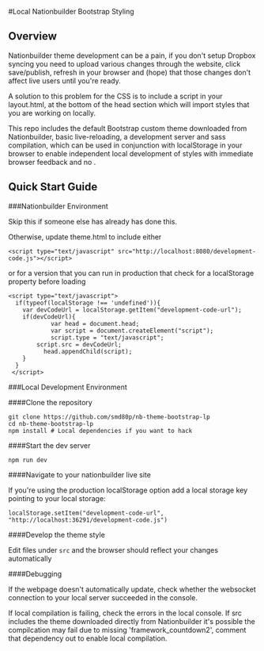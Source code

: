 #Local Nationbuilder Bootstrap Styling

## Overview

Nationbuilder theme development can be a pain, if you don't setup Dropbox syncing you need to upload various changes through the website, click save/publish, refresh in your browser and (hope) that those changes don't affect live users until you're ready.

A solution to this problem for the CSS is to include a script in your layout.html, at the bottom of the head section which will import styles that you are working on locally.

This repo includes the default Bootstrap custom theme downloaded from Nationbuilder, basic live-reloading, a development server and sass compilation, which can be used in conjunction with localStorage in your browser to enable independent local development of styles with immediate browser feedback and no .

## Quick Start Guide

###Nationbuilder Environment

Skip this if someone else has already has done this.

Otherwise, update theme.html to include either
```
<script type="text/javascript" src="http://localhost:8080/development-code.js"></script>
```
or for a version that you can run in production that check for a localStorage property before loading
```
<script type="text/javascript">
  if(typeof(localStorage !== 'undefined')){
    var devCodeUrl = localStorage.getItem("development-code-url");
    if(devCodeUrl){
    		var head = document.head;
    		var script = document.createElement("script");
   			script.type = "text/javascript";
        script.src = devCodeUrl;
    	  head.appendChild(script);
    }
  }
 </script>
```

###Local Development Environment

####Clone the repository
```
git clone https://github.com/smd80p/nb-theme-bootstrap-lp
cd nb-theme-bootstrap-lp
npm install # Local dependencies if you want to hack
```

####Start the dev server
```
npm run dev
```

####Navigate to your nationbuilder live site

If you're using the production localStorage option add a local storage key pointing to your local storage:

```
localStorage.setItem("development-code-url", "http://localhost:36291/development-code.js")
```

####Develop the theme style

Edit files under `src` and the browser should reflect your changes automatically

####Debugging

If the webpage doesn't automatically update, check whether the websocket connection to your local server succeeded in the console.

If local compilation is failing, check the errors in the local console.  If src includes the theme downloaded directly from Nationbuilder it's possible the compilcation may fail due to missing 'framework_countdown2', comment that dependency out to enable local compilation.


